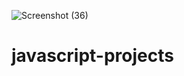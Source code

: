 ![Screenshot (36)](https://user-images.githubusercontent.com/64264883/115273858-bf0dc500-a148-11eb-9ed7-580290874b68.png)
# javascript-projects
